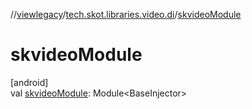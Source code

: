 //[viewlegacy](../../index.md)/[tech.skot.libraries.video.di](index.md)/[skvideoModule](skvideo-module.md)

# skvideoModule

[android]\
val [skvideoModule](skvideo-module.md): Module&lt;BaseInjector&gt;
